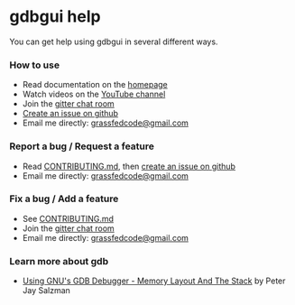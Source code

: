 # gdbgui help
You can get help using gdbgui in several different ways.

### How to use
* Read documentation on the [homepage](https://github.com/cs01/gdbgui/)
* Watch videos on the [YouTube channel](https://www.youtube.com/channel/UCUCOSclB97r9nd54NpXMV5A)
* Join the [gitter chat room](https://gitter.im/gdbgui/Lobby)
* [Create an issue on github](https://github.com/cs01/gdbgui/issues)
* Email me directly: grassfedcode@gmail.com

### Report a bug / Request a feature
* Read [CONTRIBUTING.md](https://github.com/cs01/gdbgui/blob/master/CONTRIBUTING.md), then [create an issue on github]('https://github.com/cs01/gdbgui/issues')
* Email me directly: grassfedcode@gmail.com

### Fix a bug / Add a feature
* See [CONTRIBUTING.md](https://github.com/cs01/gdbgui/blob/master/CONTRIBUTING.md)
* Join the [gitter chat room](https://gitter.im/gdbgui/Lobby)
* Email me directly: grassfedcode@gmail.com

### Learn more about gdb
* [Using GNU's GDB Debugger - Memory Layout And The Stack](http://dirac.org/linux/gdb/02a-Memory_Layout_And_The_Stack.php) by Peter Jay Salzman
